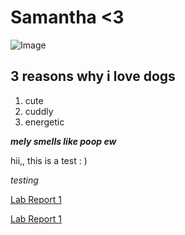 # Samantha <3

![Image](https://styles.redditmedia.com/t5_2tbwx/styles/communityIcon_m4nsjaqlt4171.png)

## 3 reasons why i love dogs
1. cute
2. cuddly
3. energetic

***mely smells like poop ew***

hii,, this is a test : )

*testing*

[Lab Report 1](lab-report-1-week-2.html)

[Lab Report 1](https://samlucio.github.io/cse15l-lab-reports/lab-report-1-week-2.html)